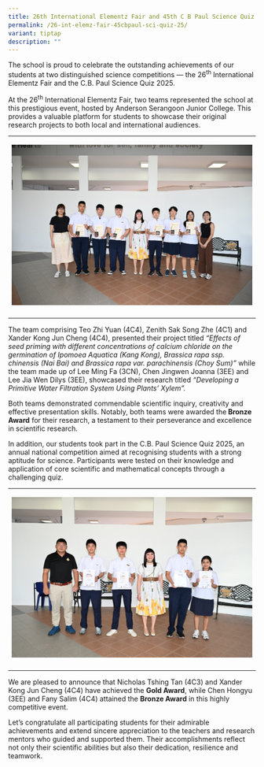 ```yaml
---
title: 26th International Elementz Fair and 45th C B Paul Science Quiz 2025
permalink: /26-int-elemz-fair-45cbpaul-sci-quiz-25/
variant: tiptap
description: ""
---
```

<p>The school is proud to celebrate the outstanding achievements of our students
at two distinguished science competitions — the 26<sup>th</sup> International
Elementz Fair and the C.B. Paul Science Quiz 2025.</p>
<p>At the 26<sup>th</sup> International Elementz Fair, two teams represented
the school at this prestigious event, hosted by Anderson Serangoon Junior
College. This provides a valuable platform for students to showcase their
original research projects to both local and international audiences.</p>
<table style="minWidth: 25px">
<colgroup>
<col>
</colgroup>
<tbody>
<tr>
<th rowspan="1" colspan="1">
<p></p>
<div class="isomer-image-wrapper">
<img style="width: 100%" height="auto" width="100%" alt="" src="/images/Announcement/26Int_45CBPaul_SciQ25_1.jpg">
</div>
</th>
</tr>
<tr>
<td rowspan="1" colspan="1">
<p></p>
</td>
</tr>
</tbody>
</table>
<p>The team comprising Teo Zhi Yuan (4C4), Zenith Sak Song Zhe (4C1) and
Xander Kong Jun Cheng (4C4), presented their project titled <em>“Effects of seed priming with different concentrations of calcium chloride on the germination of Ipomoea Aquatica (Kang Kong), Brassica rapa ssp. chinensis (Nai Bai) and Brassica rapa var. parachinensis (Choy Sum)” </em>while
the team made up of Lee Ming Fa (3CN), Chen Jingwen Joanna (3EE) and Lee
Jia Wen Dilys (3EE), showcased their research titled <em>“Developing a Primitive Water Filtration System Using Plants’ Xylem”.</em>
</p>
<p>Both teams demonstrated commendable scientific inquiry, creativity and
effective presentation skills. Notably, both teams were awarded the<strong> Bronze Award</strong> for
their research, a testament to their perseverance and excellence in scientific
research.</p>
<p>In addition, our students took part in the C.B. Paul Science Quiz 2025,
an annual national competition aimed at recognising students with a strong
aptitude for science. Participants were tested on their knowledge and application
of core scientific and mathematical concepts through a challenging quiz.</p>
<table style="minWidth: 25px">
<colgroup>
<col>
</colgroup>
<tbody>
<tr>
<th rowspan="1" colspan="1">
<p></p>
<div class="isomer-image-wrapper">
<img style="width: 100%" height="auto" width="100%" alt="" src="/images/Announcement/26Int_45CBPaul_SciQ25_2.jpg">
</div>
</th>
</tr>
<tr>
<td rowspan="1" colspan="1">
<p></p>
</td>
</tr>
</tbody>
</table>
<p>We are pleased to announce that Nicholas Tshing Tan (4C3) and Xander Kong
Jun Cheng (4C4) have achieved the <strong>Gold Award</strong>, while Chen
Hongyu (3EE) and Fany Salim (4C4) attained the <strong>Bronze Award</strong> in
this highly competitive event.</p>
<p>Let’s congratulate all participating students for their admirable achievements
and extend sincere appreciation to the teachers and research mentors who
guided and supported them. Their accomplishments reflect not only their
scientific abilities but also their dedication, resilience and teamwork.</p>